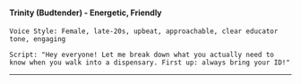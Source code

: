 #### Trinity (Budtender) - Energetic, Friendly

```
Voice Style: Female, late-20s, upbeat, approachable, clear educator tone, engaging

Script: "Hey everyone! Let me break down what you actually need to know when you walk into a dispensary. First up: always bring your ID!"
```

---
